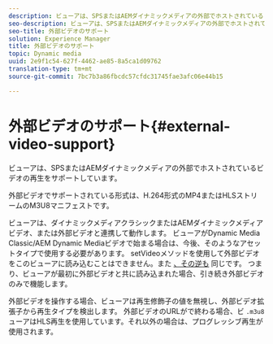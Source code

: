 ```yaml
---
description: ビューアは、SPSまたはAEMダイナミックメディアの外部でホストされているビデオの再生をサポートしています。
seo-description: ビューアは、SPSまたはAEMダイナミックメディアの外部でホストされているビデオの再生をサポートしています。
seo-title: 外部ビデオのサポート
solution: Experience Manager
title: 外部ビデオのサポート
topic: Dynamic media
uuid: 2e9f1c54-627f-4462-ae85-8a5ca1d09762
translation-type: tm+mt
source-git-commit: 7bc7b3a86fbcdc57cfdc31745fae3afc06e44b15

---
```



# 外部ビデオのサポート{#external-video-support}

ビューアは、SPSまたはAEMダイナミックメディアの外部でホストされているビデオの再生をサポートしています。

外部ビデオでサポートされている形式は、H.264形式のMP4またはHLSストリームのM3U8マニフェストです。

ビューアは、ダイナミックメディアクラシックまたはAEMダイナミックメディアビデオ、または外部ビデオと連携して動作します。 ビューアがDynamic Media Classic/AEM Dynamic Mediaビデオで始まる場合は、今後、そのようなアセットタイプで使用する必要があります。 setVideoメソッドを使用して外部ビデオをこのビューアに読み込むことはできません。また [、その逆も](../../c-html5-aem-asset-viewers/c-html5-aem-video360/c-html5-aem-video360-javascriptapiref/r-html5-aem-video360-javascriptapiref-setvideo.md#reference-85d3422d6ce64a36ac74827120b5a17c) 同じです。 つまり、ビューアが最初に外部ビデオと共に読み込まれた場合、引き続き外部ビデオのみで機能します。

外部ビデオを操作する場合、ビューアは再生修飾子の値を無視し、外部ビデオ拡張子から再生タイプを検出します。 外部ビデオのURLがで終わる場合、ビ `.m3u8`ューアはHLS再生を使用しています。それ以外の場合は、プログレッシブ再生が使用されます。
